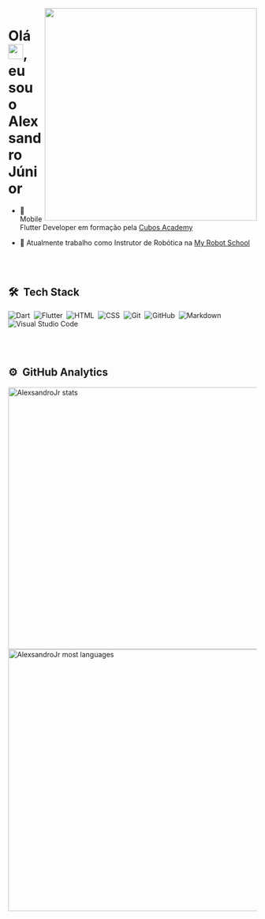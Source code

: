 
<img align="right" height="430em" src="https://raw.githubusercontent.com/gist/Alexsandro-97/8e188d70859c0d85f3181a831c566857/raw/94fde2992b91e33905e765eb789004dc90676ca1/githubcard.svg"/>
<h1 align="left">Olá <img src="https://raw.githubusercontent.com/kaueMarques/kaueMarques/master/hi.gif" width="30px">, eu sou o Alexsandro Júnior</h1>

- 📱 Mobile Flutter Developer em formação pela [Cubos Academy](https://cubos.academy/) 

- 🤖 Atualmente trabalho como Instrutor de Robótica na [My Robot School](https://www.myrobot.com.br/)

<br><br>

## 🛠 &nbsp;Tech Stack

![Dart](https://img.shields.io/badge/-Dart-05122A?style=flat&logo=dart)&nbsp;
![Flutter](https://img.shields.io/badge/-Flutter-05122A?style=flat&logo=flutter)&nbsp;
![HTML](https://img.shields.io/badge/-HTML-05122A?style=flat&logo=HTML5)&nbsp;
![CSS](https://img.shields.io/badge/-CSS-05122A?style=flat&logo=CSS3&logoColor=1572B6)&nbsp;
![Git](https://img.shields.io/badge/-Git-05122A?style=flat&logo=git)&nbsp;
![GitHub](https://img.shields.io/badge/-GitHub-05122A?style=flat&logo=github)&nbsp;
![Markdown](https://img.shields.io/badge/-Markdown-05122A?style=flat&logo=markdown)&nbsp;
![Visual Studio Code](https://img.shields.io/badge/-Visual%20Studio%20Code-05122A?style=flat&logo=visual-studio-code&logoColor=007ACC)&nbsp;

<br><br>

## ⚙️ &nbsp;GitHub Analytics

<p align="left">
<img width="530em" src="https://github-readme-stats.vercel.app/api?username=Alexsandro-97&show_icons=true&theme=tokyonight" alt="AlexsandroJr stats"/>
<img width="530em" src="https://github-readme-stats.vercel.app/api/top-langs/?username=Alexsandro-97&layout=compact&theme=tokyonight" alt="AlexsandroJr most languages"/>
</p>

<br><br>

